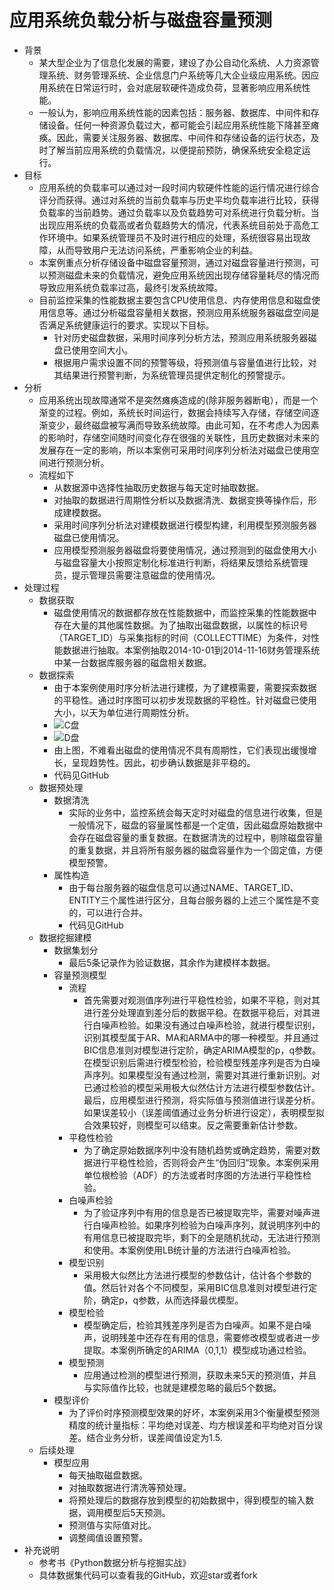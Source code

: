# 应用系统负载分析与磁盘容量预测
- 背景
	- 某大型企业为了信息化发展的需要，建设了办公自动化系统、人力资源管理系统、财务管理系统、企业信息门户系统等几大企业级应用系统。因应用系统在日常运行时，会对底层软硬件造成负荷，显著影响应用系统性能。
	- 一般认为，影响应用系统性能的因素包括：服务器、数据库、中间件和存储设备。任何一种资源负载过大，都可能会引起应用系统性能下降甚至瘫痪。因此，需要关注服务器、数据库、中间件和存储设备的运行状态，及时了解当前应用系统的负载情况，以便提前预防，确保系统安全稳定运行。
- 目标
	- 应用系统的负载率可以通过对一段时间内软硬件性能的运行情况进行综合评分而获得。通过对系统的当前负载率与历史平均负载率进行比较，获得负载率的当前趋势。通过负载率以及负载趋势可对系统进行负载分析。当出现应用系统的负载高或者负载趋势大的情况，代表系统目前处于高危工作环境中。如果系统管理员不及时进行相应的处理，系统很容易出现故障，从而导致用户无法访问系统，严重影响企业的利益。
	- 本案例重点分析存储设备中磁盘容量预测，通过对磁盘容量进行预测，可以预测磁盘未来的负载情况，避免应用系统因出现存储容量耗尽的情况而导致应用系统负载率过高，最终引发系统故障。
	- 目前监控采集的性能数据主要包含CPU使用信息、内存使用信息和磁盘使用信息等。通过分析磁盘容量相关数据，预测应用系统服务器磁盘空间是否满足系统健康运行的要求。实现以下目标。
		- 针对历史磁盘数据，采用时间序列分析方法，预测应用系统服务器磁盘已使用空间大小。
		- 根据用户需求设置不同的预警等级，将预测值与容量值进行比较，对其结果进行预警判断，为系统管理员提供定制化的预警提示。
- 分析
	- 应用系统出现故障通常不是突然瘫痪造成的(除非服务器断电），而是一个渐变的过程。例如，系统长时间运行，数据会持续写入存储，存储空间逐渐变少，最终磁盘被写满而导致系统故障。由此可知，在不考虑人为因素的影响时，存储空间随时间变化存在很强的关联性，且历史数据对未来的发展存在一定的影响，所以本案例可采用时间序列分析法对磁盘已使用空间进行预测分析。
	- 流程如下
		- 从数据源中选择性抽取历史数据与每天定时抽取数据。
		- 对抽取的数据进行周期性分析以及数据清洗、数据变换等操作后，形成建模数据。
		- 采用时间序列分析法对建模数据进行模型构建，利用模型预测服务器磁盘已使用情况。
		- 应用模型预测服务器磁盘将要使用情况，通过预测到的磁盘使用大小与磁盘容量大小按照定制化标准进行判断，将结果反馈给系统管理员，提示管理员需要注意磁盘的使用情况。
- 处理过程
	- 数据获取
		- 磁盘使用情况的数据都存放在性能数据中，而监控采集的性能数据中存在大量的其他属性数据。为了抽取出磁盘数据，以属性的标识号（TARGET_ID）与采集指标的时间（COLLECTTIME）为条件，对性能数据进行抽取。本案例抽取2014-10-01到2014-11-16财务管理系统中某一台数据库服务器的磁盘相关数据。
	- 数据探索
		- 由于本案例使用时序分析法进行建模，为了建模需要，需要探索数据的平稳性。通过时序图可以初步发现数据的平稳性。针对磁盘已使用大小，以天为单位进行周期性分析。
		- ![C盘](https://img-blog.csdnimg.cn/20190126121919213.png?x-oss-process=image/watermark,type_ZmFuZ3poZW5naGVpdGk,shadow_10,text_aHR0cHM6Ly9ibG9nLmNzZG4ubmV0L3pob3VjaGVuMTk5OA==,size_16,color_FFFFFF,t_70)
		- ![D盘](https://img-blog.csdnimg.cn/20190126121959653.png?x-oss-process=image/watermark,type_ZmFuZ3poZW5naGVpdGk,shadow_10,text_aHR0cHM6Ly9ibG9nLmNzZG4ubmV0L3pob3VjaGVuMTk5OA==,size_16,color_FFFFFF,t_70)
		- 由上图，不难看出磁盘的使用情况不具有周期性，它们表现出缓慢增长，呈现趋势性。因此，初步确认数据是非平稳的。
		- 代码见GitHub
	- 数据预处理
		- 数据清洗
			- 实际的业务中，监控系统会每天定时对磁盘的信息进行收集，但是一般情况下，磁盘的容量属性都是一个定值，因此磁盘原始数据中会存在磁盘容量的重复数据。在数据清洗的过程中，剔除磁盘容量的重复数据，并且将所有服务器的磁盘容量作为一个固定值，方便模型预警。
		- 属性构造
			- 由于每台服务器的磁盘信息可以通过NAME、TARGET_ID、ENTITY三个属性进行区分，且每台服务器的上述三个属性是不变的，可以进行合并。
			- 代码见GitHub
	- 数据挖掘建模
		- 数据集划分
			- 最后5条记录作为验证数据，其余作为建模样本数据。
		- 容量预测模型
			- 流程
				- 首先需要对观测值序列进行平稳性检验，如果不平稳，则对其进行差分处理直到差分后的数据平稳。在数据平稳后，对其进行白噪声检验。如果没有通过白噪声检验，就进行模型识别，识别其模型属于AR、MA和ARMA中的哪一种模型。并且通过BIC信息准则对模型进行定阶，确定ARIMA模型的p，q参数。在模型识别后需进行模型检验，检验模型残差序列是否为白噪声序列。如果模型没有通过检测，需要对其进行重新识别。对已通过检验的模型采用极大似然估计方法进行模型参数估计。最后，应用模型进行预测，将实际值与预测值进行误差分析。如果误差较小（误差阈值通过业务分析进行设定），表明模型拟合效果较好，则模型可以结束。反之需要重新估计参数。
			- 平稳性检验
				- 为了确定原始数据序列中没有随机趋势或确定趋势，需要对数据进行平稳性检验，否则将会产生“伪回归”现象。本案例采用单位根检验（ADF）的方法或者时序图的方法进行平稳性检验。
			- 白噪声检验
				- 为了验证序列中有用的信息是否已被提取完毕，需要对噪声进行白噪声检验。如果序列检验为白噪声序列，就说明序列中的有用信息已被提取完毕，剩下的全是随机扰动，无法进行预测和使用。本案例使用LB统计量的方法进行白噪声检验。
			- 模型识别
				- 采用极大似然比方法进行模型的参数估计，估计各个参数的值。然后针对各个不同模型，采用BIC信息准则对模型进行定阶，确定p，q参数，从而选择最优模型。
			- 模型检验
				- 模型确定后，检验其残差序列是否为白噪声。如果不是白噪声，说明残差中还存在有用的信息，需要修改模型或者进一步提取。本案例所确定的ARIMA（0,1,1）模型成功通过检验。
			- 模型预测
				- 应用通过检测的模型进行预测，获取未来5天的预测值，并且与实际值作比较，也就是建模忽略的最后5个数据。
		- 模型评价
			- 为了评价时序预测模型效果的好坏，本案例采用3个衡量模型预测精度的统计量指标：平均绝对误差、均方根误差和平均绝对百分误差。结合业务分析，误差阈值设定为1.5.
	- 后续处理
		- 模型应用
			- 每天抽取磁盘数据。
			- 对抽取数据进行清洗等预处理。
			- 将预处理后的数据存放到模型的初始数据中，得到模型的输入数据，调用模型后5天预测。
			- 预测值与实际值对比。
			- 调整阈值设置预警。
- 补充说明
	- 参考书《Python数据分析与挖掘实战》
	- 具体数据集代码可以查看我的GitHub，欢迎star或者fork